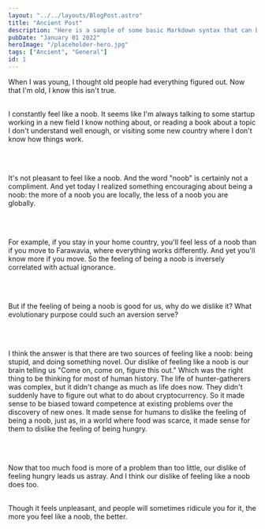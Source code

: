 ```yaml
---
layout: "../../layouts/BlogPost.astro"
title: "Ancient Post"
description: "Here is a sample of some basic Markdown syntax that can be used when writing Markdown content in Astro."
pubDate: "January 01 2022"
heroImage: "/placeholder-hero.jpg"
tags: ["Ancient", "General"]
id: 1
---
```


When I was young, I thought old people had everything figured out. Now that I'm old, I know this isn't true.

<br>I constantly feel like a noob. It seems like I'm always talking to some startup working in a new field I know nothing about, or reading a book about a topic I don't understand well enough, or visiting some new country where I don't know how things work.

<br>

<br>It's not pleasant to feel like a noob. And the word "noob" is certainly not a compliment. And yet today I realized something encouraging about being a noob: the more of a noob you are locally, the less of a noob you are globally.

<br>

<br>For example, if you stay in your home country, you'll feel less of a noob than if you move to Farawavia, where everything works differently. And yet you'll know more if you move. So the feeling of being a noob is inversely correlated with actual ignorance.

<br>

<br>But if the feeling of being a noob is good for us, why do we dislike it? What evolutionary purpose could such an aversion serve?

<br>

<br>I think the answer is that there are two sources of feeling like a noob: being stupid, and doing something novel. Our dislike of feeling like a noob is our brain telling us "Come on, come on, figure this out." Which was the right thing to be thinking for most of human history. The life of hunter-gatherers was complex, but it didn't change as much as life does now. They didn't suddenly have to figure out what to do about cryptocurrency. So it made sense to be biased toward competence at existing problems over the discovery of new ones. It made sense for humans to dislike the feeling of being a noob, just as, in a world where food was scarce, it made sense for them to dislike the feeling of being hungry.

<br>

<br>Now that too much food is more of a problem than too little, our dislike of feeling hungry leads us astray. And I think our dislike of feeling like a noob does too.

<br>
Though it feels unpleasant, and people will sometimes ridicule you for it, the more you feel like a noob, the better.
